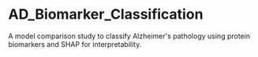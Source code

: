 # AD_Biomarker_Classification
A model comparison study to classify Alzheimer's pathology using protein biomarkers and SHAP for interpretability.
